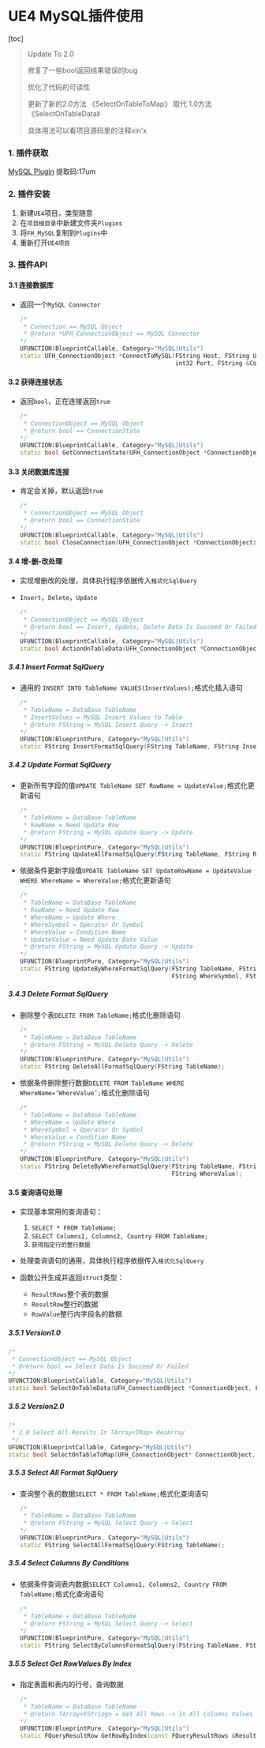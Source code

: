 # UE4 MySQL插件使用



[toc]



>Update To 2.0
>
>修复了一些bool返回结果错误的bug
>
>优化了代码的可读性
>
>更新了新的2.0方法 《SelectOnTableToMap》 取代 1.0方法《SelectOnTableData》
>
>具体用法可以看项目源码里的注释xin'x



### 1. 插件获取



[MySQL Plugin](https://www.aliyundrive.com/s/UiPTz9mnNUV) 提取码:17um





### 2. 插件安装



1. 新建`UE4`项目，类型随意
2. 在`项目根目录`中新建文件夹`Plugins`
3. 将`FH_MySQL`复制到`Plugins`中
4. 重新打开`UE4项目`





### 3. 插件API



#### 3.1 连接数据库



- 返回一个`MySQL Connector`

  ```c++
  /*
   * Connection == MySQL Object
   * @return *UFH_ConnectionObject == MySQL Connector
  */
  UFUNCTION(BlueprintCallable, Category="MySQL|Utils")
  static UFH_ConnectionObject *ConnectToMySQL(FString Host, FString UserName, FString PassWord, FString DBName,
                                              int32 Port, FString &ConnectMessage);
  ```
  





#### 3.2 获得连接状态



- 返回`bool`，正在连接返回`true`

  ```c++
  /*
   * ConnectionObject == MySQL Object
   * @return bool == ConnectionState
  */
  UFUNCTION(BlueprintCallable, Category="MySQL|Utils")
  static bool GetConnectionState(UFH_ConnectionObject *ConnectionObject);
  ```





#### 3.3 关闭数据库连接



- 肯定会关掉，默认返回`true`

  ```c++
  /*
   * ConnectionObject == MySQL Object
   * @return bool == ConnectionState
  */
  UFUNCTION(BlueprintCallable, Category="MySQL|Utils")
  static bool CloseConnection(UFH_ConnectionObject *ConnectionObject);
  ```





#### 3.4 增-删-改处理



- 实现增删改的处理，具体执行程序依据传入`格式化SqlQuery`

- `Insert`，`Delete`，`Update`

  ```c++
  /*
   * ConnectionObject == MySQL Object
   * @return bool == Insert, Update, Delete Data Is Succeed Or Failed
  */
  UFUNCTION(BlueprintCallable, Category="MySQL|Utils")
  static bool ActionOnTableData(UFH_ConnectionObject *ConnectionObject, FString SqlQuery);
  ```

  



##### 3.4.1 Insert Format SqlQuery



- 通用的 `INSERT INTO TableName VALUES(InsertValues);`格式化插入语句

  ```c++
  /*
   * TableName = DataBase TableName
   * InsertValues = MySQL Insert Values to Table
   * @return FString = MySQL Insert Query -> Insert
  */
  UFUNCTION(BlueprintPure, Category="MySQL|Utils")
  static FString InsertFormatSqlQuery(FString TableName, FString InsertValues);
  ```





##### 3.4.2 Update Format SqlQuery



- 更新所有字段的值`UPDATE TableName SET RowName = UpdateValue;`格式化更新语句

  ```c++
  /*
   * TableName = DataBase TableName
   * RowName = Need Update Row
   * @return FString = MySQL Update Query -> Update
  */	
  UFUNCTION(BlueprintPure, Category="MySQL|Utils")
  static FString UpdateAllFormatSqlQuery(FString TableName, FString RowName, FString UpdateValue);
  ```



- 依据条件更新字段值`UPDATE TableName SET UpdateRowName = UpdateValue WHERE WhereName = WhereValue;`格式化更新语句

  ```c++
  /*
   * TableName = DataBase TableName
   * RowName = Need Update Row
   * WhereName = Update Where
   * WhereSymbol = Operator Or Symbol
   * WhereValue = Condition Name
   * UpdateValue = Need Update Date Value
   * @return FString = MySQL Update Query -> Update
  */	
  UFUNCTION(BlueprintPure, Category="MySQL|Utils")
  static FString UpdateByWhereFormatSqlQuery(FString TableName, FString RowName, FString WhereName, 
                                             FString WhereSymbol, FString WhereValue, FString UpdateValue);
  ```





##### 3.4.3 Delete Format SqlQuery



- 删除整个表`DELETE FROM TableName;`格式化删除语句

  ```c++
  /*
   * TableName = DataBase TableName
   * @return FString = MySQL Delete Query -> Delete
  */
  UFUNCTION(BlueprintPure, Category="MySQL|Utils")
  static FString DeleteAllFormatSqlQuery(FString TableName);
  ```



- 依据条件删除整行数据`DELETE FROM TableName WHERE WhereName=‘WhereValue’;`格式化删除语句

  ```c++
  /*
   * TableName = DataBase TableName
   * WhereName = Update Where
   * WhereSymbol = Operator Or Symbol
   * WhereValue = Condition Name
   * @return FString = MySQL Delete Query -> Delete
  */
  UFUNCTION(BlueprintPure, Category="MySQL|Utils")
  static FString DeleteByWhereFormatSqlQuery(FString TableName, FString WhereName, FString WhereSymbol, 
                                             FString WhereValue);
  ```





#### 3.5 查询语句处理



- 实现基本常用的查询语句：
  1. `SELECT * FROM TableName;`
  2. `SELECT Columns1, Columns2, Country FROM TableName;`
  3. `获得指定行的整行数据`



- 处理查询语句的通用，具体执行程序依据传入`格式化SqlQuery`

- 函数公开生成并返回`struct`类型：

  - `ResultRows`整个表的数据
  - `ResultRow`整行的数据
  - `RowValue`整行内字段名的数据




##### 3.5.1 Version1.0



```c++
/*
 * ConnectionObject == MySQL Object
 * @return bool == Select Data Is Succeed Or Failed
*/	
UFUNCTION(BlueprintCallable, Category="MySQL|Utils")
static bool SelectOnTableData(UFH_ConnectionObject *ConnectionObject, FString SqlQuery, FQueryResultRows &ResultRows);
```



##### 3.5.2 Version2.0



```c++
/*
 * 2.0 Select All Results In TArray<TMap> ResArray
 */
UFUNCTION(BlueprintCallable, Category="MySQL|Utils")
static bool SelectOnTableToMap(UFH_ConnectionObject* ConnectionObject, FString SqlQuery, FResArray& ResArray);
```





##### 3.5.3 Select All Format SqlQuery



- 查询整个表的数据`SELECT * FROM TableName;`格式化查询语句

  ```c++
  /*
   * TableName = DataBase TableName
   * @return FString = MySQL Select Query -> Select
  */
  UFUNCTION(BlueprintPure, Category="MySQL|Utils")
  static FString SelectAllFormatSqlQuery(FString TableName);
  ```





##### 3.5.4 Select Columns By Conditions



- 依据条件查询表内数据`SELECT Columns1, Columns2, Country FROM TableName;`格式化查询语句

  ```c++
  /*
   * TableName = DataBase TableName
   * @return FString = MySQL Select Query -> Select
  */	
  UFUNCTION(BlueprintPure, Category="MySQL|Utils")
  static FString SelectByColumnsFormatSqlQuery(FString TableName, FString Columns);
  ```

  



##### 3.5.5 Select Get RowValues By Index



- 指定表面和表内的行号，查询数据

  ```c++
  /*
   * TableName = DataBase TableName
   * @return TArray<FString> = Get All Rows -> In All Columns Values
  */		
  UFUNCTION(BlueprintPure, Category="MySQL|Utils")
  static FQueryResultRow GetRowByIndex(const FQueryResultRows &ResultRows, int32 RowIndex);
  ```

  